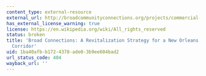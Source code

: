 ```yaml
---
content_type: external-resource
external_url: http://broadcommunityconnections.org/projects/commercial-corridor-revitalization-strategy
has_external_license_warning: true
license: https://en.wikipedia.org/wiki/All_rights_reserved
status: broken
title: 'Broad Connections: A Revitalization Strategy for a New Orleans Commercial
  Corridor'
uid: 1ba40afb-b172-4378-ade0-3b9ee604bad2
url_status_code: 404
wayback_url: ''
---
```


